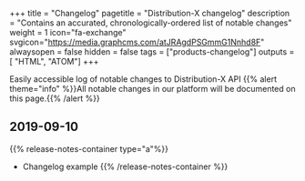 +++
title = "Changelog"
pagetitle = "Distribution-X changelog"
description = "Contains an accurated, chronologically-ordered list of notable changes"
weight = 1
icon="fa-exchange"
svgicon="https://media.graphcms.com/atJRAgdPSGmmG1Nnhd8F"
alwaysopen = false
hidden = false
tags = ["products-changelog"]
outputs = [ "HTML", "ATOM"]
+++

Easily accessible log of notable changes to Distribution-X API
{{% alert theme="info" %}}All notable changes in our platform will be documented on this page.{{% /alert %}}

## 2019-09-10
{{% release-notes-container type="a"%}}
- Changelog example
{{% /release-notes-container %}}
